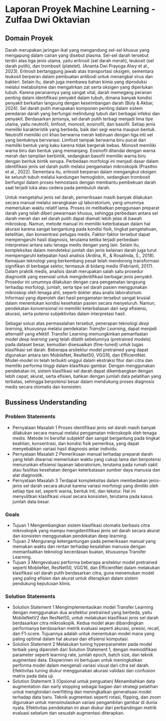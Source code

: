 # Laporan Proyek Machine Learning - Zulfaa Dwi Oktavian
## Domain Proyek
Darah merupakan jaringan ikat yang mengandung sel-sel khusus yang mengapung dalam cairan yang disebut plasma. Sel-sel darah tersebut terdiri atas tiga jenis utama, yaitu eritrosit (sel darah merah), leukosit (sel darah putih), dan trombosit (platelet). (Ananta Dwi Prayoga Alwy et al., 2023).  Eritrosit bertanggung jawab atas transportasi oksigen, sementara leukosit berperan dalam  pembuatan antibodi untuk  menangkal virus dan  bakteri. Selain itu, darah juga  membawa  bahan kimia  yang  diproduksi  melalui  metabolisme  dan  mengalirkan  zat  serta  oksigen  yang  diperlukan  tubuh. Karena peranannya yang sangat vital, darah memegang peranan penting dalam identifikasi penyakit dalam tubuh,  dimana  banyak  kondisi  penyakit  berkaitan  langsung  dengan  keseimbangan  darah (Boly & Akbar, 2024). Sel darah putih merupakan komponen penting dalam sistem peredaran darah yang berfungsi melindungi tubuh dari berbagai infeksi dan penyakit. Berdasarkan jenisnya, sel darah putih terbagi menjadi lima tipe utama, yaitu neutrofil, limfosit, monosit, eosinofil, dan basofil. Setiap jenis memiliki karakteristik yang berbeda, baik dari segi warna maupun bentuk. Neutrofil memiliki ciri khas berwarna merah kebiruan dengan tiga inti sel yang bentuknya bervariasi. Limfosit tampak berwarna biru pucat dan memiliki bentuk yang kaku karena tidak bergerak bebas. Monosit memiliki warna biru dan bentuk yang memanjang. Eosinofil ditandai dengan warna merah dan tampilan berbintik, sedangkan basofil memiliki warna biru dengan bentuk bintik serupa. Perbedaan morfologi ini menjadi dasar dalam identifikasi jenis sel darah putih melalui pengamatan mikroskopik (Prasthio et al., 2022). Sementara itu, eritrosit berperan dalam mengangkut oksigen ke seluruh tubuh melalui kandungan hemoglobin, sedangkan trombosit berfungsi dalam proses hemostasis dengan membantu pembekuan darah saat terjadi luka atau cedera pada pembuluh darah.

Untuk mengetahui jenis sel darah, pemeriksaan masih banyak dilakukan secara manual melalui serangkaian uji laboratorium, yang umumnya memerlukan waktu relatif lama. Proses ini melibatkan penggunaan preparat darah yang telah diberi pewarnaan khusus, sehingga perbedaan antara sel darah merah dan sel darah putih dapat diamati lebih jelas di bawah mikroskop. Namun, metode manual ini memiliki keterbatasan dalam hal akurasi karena sangat bergantung pada kondisi fisik, tingkat pengetahuan, ketelitian, dan konsentrasi petugas medis. Faktor-faktor tersebut dapat mempengaruhi hasil diagnosis, terutama ketika terjadi perbedaan interpretasi antara satu tenaga medis dengan yang lain. Selain itu, kompleksitas dalam mendeteksi jumlah dan jenis kelainan darah juga turut mempengaruhi ketepatan hasil analisis (Ardina, R., & Rosalinda, S., 2018). Kemajuan teknologi yang berkembang pesat telah mendorong transformasi signifikan di berbagai sektor, termasuk di bidang medis (Febrianti, 2017). Dalam praktik medis, analisis darah merupakan salah satu prosedur diagnostik yang esensial untuk mengidentifikasi berbagai jenis penyakit. Prosedur ini umumnya dilakukan dengan cara pengamatan langsung terhadap morfologi, jumlah, serta tipe sel darah pasien menggunakan mikroskop oleh tenaga ahli, seperti dokter atau analis laboratorium. Informasi yang diperoleh dari hasil pengamatan tersebut sangat krusial dalam menentukan kondisi kesehatan pasien secara menyeluruh. Namun, pendekatan konvensional ini memiliki keterbatasan dari segi efisiensi, akurasi, serta potensi subjektivitas dalam interpretasi hasil.

Sebagai solusi atas permasalahan tersebut, penerapan teknologi _deep learning_, khususnya melalui pendekatan _Transfer Learning_, dapat menjadi alternatif yang efektif. Transfer Learning memungkinkan pemanfaatan model _deep learning_ yang telah dilatih sebelumnya (pretrained models) pada dataset besar, kemudian disesuaikan (fine-tuned) untuk tugas klasifikasi sel darah. Beberapa arsitektur model pretrained yang dapat digunakan antara lain MobileNet, ResNet50, VGG16, dan EfficientNet. Model-model ini telah terbukti unggul dalam ekstraksi fitur dari citra dan memiliki performa tinggi dalam klasifikasi gambar. Dengan menggunakan pendekatan ini, sistem klasifikasi sel darah dapat dikembangkan dengan lebih cepat, akurat, serta efisien, bahkan dengan jumlah data pelatihan yang terbatas, sehingga berpotensi besar dalam mendukung proses diagnosis medis secara otomatis dan konsisten.

## Bussiness Understanding 
### Problem Statements
- Pernyataan Masalah 1
Proses identifikasi jenis sel darah masih banyak dilakukan secara manual melalui pengamatan mikroskopik oleh tenaga medis. Metode ini bersifat subjektif dan sangat bergantung pada tingkat keahlian, konsentrasi, dan kondisi fisik pemeriksa, yang dapat menyebabkan variasi hasil diagnosis antar individu.
- Pernyataan Masalah 2
Pemeriksaan manual terhadap preparat darah yang telah diwarnai memerlukan waktu yang cukup lama dan berpotensi menurunkan efisiensi layanan laboratorium, terutama pada rumah sakit atau fasilitas kesehatan dengan keterbatasan sumber daya manusia dan alat diagnostik.
- Pernyataan Masalah 3
Terdapat kompleksitas dalam membedakan jenis-jenis sel darah secara akurat karena variasi morfologi yang dimiliki oleh setiap tipe sel, seperti warna, bentuk inti, dan tekstur. Hal ini menyulitkan klasifikasi visual secara konsisten, terutama pada kasus jumlah data besar.

### Goals
- Tujuan 1
Mengembangkan sistem klasifikasi otomatis berbasis citra mikroskopik yang mampu mengidentifikasi jenis sel darah secara akurat dan konsisten menggunakan pendekatan deep learning.
- Tujuan 2
Mengurangi ketergantungan pada pemeriksaan manual yang memakan waktu dan rentan terhadap kesalahan manusia dengan memanfaatkan teknologi kecerdasan buatan, khususnya Transfer Learning.
- Tujuan 3
Mengevaluasi performa beberapa arsitektur model pretrained seperti MobileNet, ResNet50, VGG16, dan EfficientNet dalam melakukan klasifikasi sel darah putih berdasarkan citra, guna menemukan model yang paling efisien dan akurat untuk diterapkan dalam sistem pendukung keputusan klinis.

### Solution Statements 
- Solution Statement 1
Mengimplementasikan model Transfer Learning dengan menggunakan dua arsitektur pretrained yang berbeda, yaitu MobileNetV2 dan ResNet50, untuk melakukan klasifikasi jenis sel darah berdasarkan citra mikroskopik. Kedua model akan dibandingkan performanya berdasarkan metrik evaluasi seperti akurasi, presisi, recall, dan F1-score. Tujuannya adalah untuk menentukan model mana yang paling optimal dalam hal akurasi dan efisiensi komputasi.
- Solution Statement 2
Melakukan tuning hyperparameter pada model terbaik yang diperoleh dari Solution Statement 1, dengan memodifikasi parameter seperti learning rate, jumlah epoch, batch size, dan teknik augmentasi data. Eksperimen ini bertujuan untuk meningkatkan performa model dalam mengenali variasi visual dari citra sel darah. Efektivitas tuning diukur menggunakan akurasi validasi dan confusion matrix pada data uji.
- Solution Statement 3 (Opsional untuk penguatan)
Menambahkan data augmentation dan early stopping sebagai bagian dari strategi pelatihan untuk menghindari overfitting dan meningkatkan generalisasi model terhadap data baru. Teknik augmentasi seperti rotasi, flipping, dan zoom digunakan untuk mensimulasikan variasi pengambilan gambar di dunia nyata. Efektivitas pendekatan ini akan diukur dari perbandingan metrik evaluasi sebelum dan sesudah augmentasi diterapkan.


 
